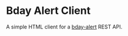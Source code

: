 # Bday Alert Client
A simple HTML client for a  [bday-alert](https://github.com/dmoutinho/bday-alert) REST API.
